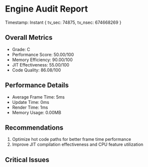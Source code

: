 # Engine Audit Report
Timestamp: Instant { tv_sec: 74875, tv_nsec: 674668269 }

## Overall Metrics
- Grade: C
- Performance Score: 50.00/100
- Memory Efficiency: 90.00/100
- JIT Effectiveness: 55.00/100
- Code Quality: 86.08/100

## Performance Details
- Average Frame Time: 5ms
- Update Time: 0ms
- Render Time: 1ms
- Memory Usage: 0.00MB

## Recommendations
1. Optimize hot code paths for better frame time performance
2. Improve JIT compilation effectiveness and CPU feature utilization

## Critical Issues

